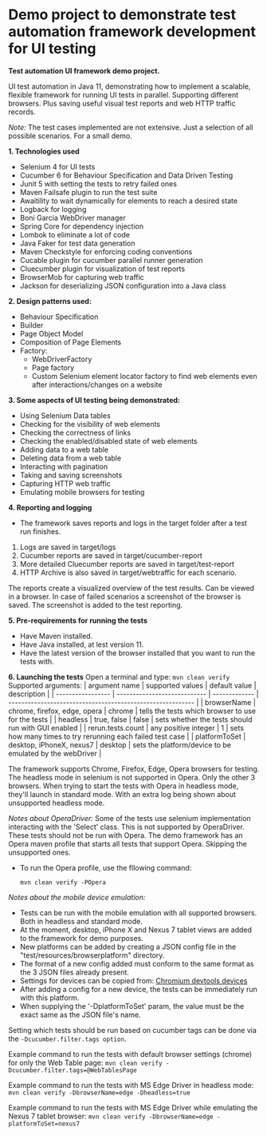 # Demo project to demonstrate test automation framework development for UI testing

**Test automation UI framework demo project.**

UI test automation in Java 11, demonstrating how to implement a scalable, flexible framework for running UI tests in parallel.
Supporting different browsers.
Plus saving useful visual test reports and web HTTP traffic records.

*Note:* The test cases implemented are not extensive. Just a selection of all possible scenarios.
For a small demo.

**1. Technologies used**
- Selenium 4 for UI tests
- Cucumber 6 for Behaviour Specification and Data Driven Testing
- Junit 5 with setting the tests to retry failed ones
- Maven Failsafe plugin to run the test suite
- Awaitility to wait dynamically for elements to reach a desired state
- Logback for logging
- Boni Garcia WebDriver manager
- Spring Core for dependency injection
- Lombok to eliminate a lot of code
- Java Faker for test data generation
- Maven Checkstyle for enforcing coding conventions
- Cucable plugin for cucumber parallel runner generation
- Cluecumber plugin for visualization of test reports
- BrowserMob for capturing web traffic
- Jackson for deserializing JSON configuration into a Java class

**2. Design patterns used:**
- Behaviour Specification
- Builder
- Page Object Model
- Composition of Page Elements
- Factory:
    * WebDriverFactory
    * Page factory
    * Custom Selenium element locator factory to find web elements even after interactions/changes on a website

**3. Some aspects of UI testing being demonstrated:**
- Using Selenium Data tables
- Checking for the visibility of web elements
- Checking the correctness of links
- Checking the enabled/disabled state of web elements
- Adding data to a web table
- Deleting data from a web table
- Interacting with pagination
- Taking and saving screenshots
- Capturing HTTP web traffic
- Emulating mobile browsers for testing

**4. Reporting and logging**
- The framework saves reports and logs in the target folder after a test run finishes.
1. Logs are saved in target/logs
1. Cucumber reports are saved in target/cucumber-report
1. More detailed Cluecumber reports are saved in target/test-report
1. HTTP Archive is also saved in target/webtraffic for each scenario.
   
The reports create a visualized overview of the test results. Can be viewed in a browser.
In case of failed scenarios a screenshot of the browser is saved.
The screenshot is added to the test reporting.

**5. Pre-requirements for running the tests**
- Have Maven installed.
- Have Java installed, at lest version 11.
- Have the latest version of the browser installed that you want to run the tests with.

**6. Launching the tests**
Open a terminal and type:
    ```
    mvn clean verify
    ```
Supported arguments:
| argument name     | supported values             | default value | description                                                |
| ----------------- | ---------------------------- | ------------- | ---------------------------------------------------------- |
| browserName       | chrome, firefox, edge, opera | chrome        | tells the tests which browser to use for the tests         |
| headless          | true, false                  | false         | sets whether the tests should run with GUI enabled         |
| rerun.tests.count | any positive integer         | 1             | sets how many times to try rerunning each failed test case |
| platformToSet     | desktop, iPhoneX, nexus7     | desktop       | sets the platform/device to be emulated by the webDriver   |

The framework supports Chrome, Firefox, Edge, Opera browsers for testing.
The headless mode in selenium is not supported in Opera. Only the other 3 browsers.
When trying to start the tests with Opera in headless mode, they'll launch in standard mode.
With an extra log being shown about unsupported headless mode.

*Notes about OperaDriver:* 
    Some of the tests use selenium implementation interacting with the 'Select' class.
    This is not supported by OperaDriver.
    These tests should not be run with Opera.
    The demo framework has an Opera maven profile that starts all tests that support Opera.
    Skipping the unsupported ones.

   - To run the Opera profile, use the fllowing command:
        ```
        mvn clean verify -POpera
        ```

*Notes about the mobile device emulation:* 
- Tests can be run with the mobile emulation with all supported browsers.
Both in headless and standard mode.
- At the moment, desktop, iPhone X and Nexus 7 tablet views are added to the framework for demo purposes.
- New platforms can be added by creating a JSON config file in the "test/resources/browserplatform" directory.
- The format of a new config added must conform to the same format as the 3 JSON files already present.
- Settings for devices can be copied from: [Chromium devtools devices](https://chromium.googlesource.com/chromium/src/+/167a7f5e03f8b9bd297d2663ec35affa0edd5076/third_party/WebKit/Source/devtools/front_end/emulated_devices/module.json)
- After adding a config for a new device, the tests can be immediately run with this platform.
- When supplying the '-DplatformToSet' param, the value must be the exact same as the JSON file's name.

Setting which tests should be run based on cucumber tags can be done via the ```-Dcucumber.filter.tags option```.

Example command to run the tests with default browser settings (chrome) for only the Web Table page:
    ```
    mvn clean verify -Dcucumber.filter.tags=@WebTablesPage
    ```

Example command to run the tests with MS Edge Driver in headless mode:
    ```
    mvn clean verify -DbrowserName=edge -Dheadless=true
    ```

Example command to run the tests with MS Edge Driver while emulating the Nexus 7 tablet browser:
    ```
    mvn clean verify -DbrowserName=edge -platformToSet=nexus7
    ```